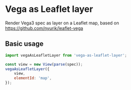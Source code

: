 # Vega as Leaflet layer

Render Vega3 spec as layer on a Leaflet map, based on https://github.com/nyurik/leaflet-vega

## Basic usage

```javascript
import vegaAsLeafletLayer from 'vega-as-leaflet-layer';

const view = new View(parse(spec));
vegaAsLeafletLayer({
    view,
    elementId: 'map',
});
```
